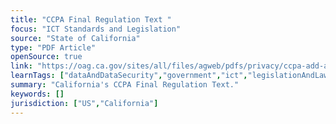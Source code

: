 ```yaml
---
title: "CCPA Final Regulation Text "
focus: "ICT Standards and Legislation"
source: "State of California"
type: "PDF Article"
openSource: true
link: "https://oag.ca.gov/sites/all/files/agweb/pdfs/privacy/ccpa-add-adm.pdf"
learnTags: ["dataAndDataSecurity","government","ict","legislationAndLaw"]
summary: "California's CCPA Final Regulation Text."
keywords: []
jurisdiction: ["US","California"]
---
```

